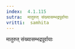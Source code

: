 ```yaml
---
index:  4.1.115
sutra:  मातुरुत् संख्यासम्भद्रपूर्वायाः
vritti:  samhita 
---
```


मातुरुत् संख्यासम्भद्रपूर्वायाः

